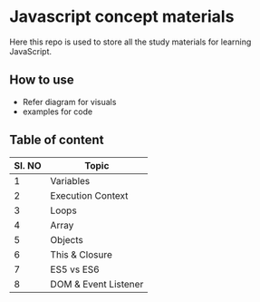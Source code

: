 # Javascript concept materials

Here this repo is used to store all the study materials for learning JavaScript.

## How to use

- Refer diagram for visuals
- examples for code

## Table of content

| SI. NO | Topic                |
| ------ | -------------------- |
| 1      | Variables            |
| 2      | Execution Context    |
| 3      | Loops                |
| 4      | Array                |
| 5      | Objects              |
| 6      | This & Closure       |
| 7      | ES5 vs ES6           |
| 8      | DOM & Event Listener |
